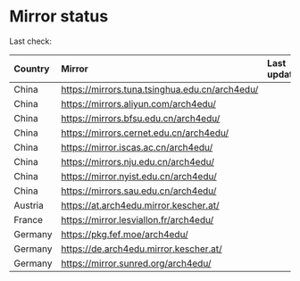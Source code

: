 <script src="./time.js"></script>
# Mirror status
Last check: <script type="text/javascript">localize(1704406647.617028);</script>

|Country|Mirror|Last update|
|:------|:-----|:----------|
|China|https://mirrors.tuna.tsinghua.edu.cn/arch4edu/|<script type="text/javascript">localize(1704350062);</script>|
|China|https://mirrors.aliyun.com/arch4edu/|<script type="text/javascript">localize(1704350062);</script>|
|China|https://mirrors.bfsu.edu.cn/arch4edu/|<script type="text/javascript">localize(1704350062);</script>|
|China|https://mirrors.cernet.edu.cn/arch4edu/|<script type="text/javascript">localize(1704350062);</script>|
|China|https://mirror.iscas.ac.cn/arch4edu/|<script type="text/javascript">localize(1704350062);</script>|
|China|https://mirrors.nju.edu.cn/arch4edu/|<script type="text/javascript">localize(1704306622);</script>|
|China|https://mirror.nyist.edu.cn/arch4edu/|<script type="text/javascript">localize(1704350062);</script>|
|China|https://mirrors.sau.edu.cn/arch4edu/|<script type="text/javascript">localize(1704350062);</script>|
|Austria|https://at.arch4edu.mirror.kescher.at/|<script type="text/javascript">localize(1704350062);</script>|
|France|https://mirror.lesviallon.fr/arch4edu/|<script type="text/javascript">localize(1704350062);</script>|
|Germany|https://pkg.fef.moe/arch4edu/|<script type="text/javascript">localize(1704350062);</script>|
|Germany|https://de.arch4edu.mirror.kescher.at/|<script type="text/javascript">localize(1704350062);</script>|
|Germany|https://mirror.sunred.org/arch4edu/|<script type="text/javascript">localize(1704350062);</script>|

<script src="./tablefilter/tablefilter.js"></script>
<script src="./table.js"></script>